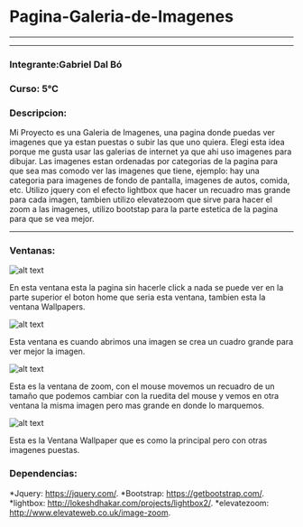 # Pagina-Galeria-de-Imagenes
-----
-----

### Integrante:Gabriel Dal Bó

### Curso: 5°C

### Descripcion:

Mi Proyecto es una Galeria de Imagenes, una pagina donde puedas ver imagenes que ya estan puestas o subir las que uno quiera. Elegi esta idea porque me gusta usar las galerias de internet ya que ahi uso imagenes para dibujar. Las imagenes estan ordenadas por categorias de la pagina para que sea mas comodo ver las imagenes que tiene, ejemplo: hay una categoria para imagenes de fondo de pantalla, imagenes de autos, comida, etc. Utilizo jquery con el efecto lightbox que hacer un recuadro mas grande para cada imagen, tambien utilizo elevatezoom que sirve para hacer el zoom a las imagenes, utilizo bootstap para la parte estetica de la pagina para que se vea mejor.

----

### Ventanas:
![alt text](https://github.com/GabrielDalBoH/Pagina-Web-Galeria-de-Imagenes/blob/master/Src/Captura%20de%20pantalla%20de%202017-11-07%2010-04-11.png)

En esta ventana esta la pagina sin hacerle click a nada se puede ver en la parte superior el boton home que seria esta ventana, tambien esta la ventana Wallpapers.

![alt text](https://github.com/GabrielDalBoH/Pagina-Web-Galeria-de-Imagenes/blob/master/Src/Captura%20de%20pantalla%20de%202017-11-07%2010-04-49.png)

Esta ventana es cuando abrimos una imagen se crea un cuadro grande para ver mejor la imagen.

![alt text](https://github.com/GabrielDalBoH/Pagina-Web-Galeria-de-Imagenes/blob/master/Src/Captura%20de%20pantalla%20de%202017-11-07%2010-05-17.png)

Esta es la ventana de zoom, con el mouse movemos un recuadro de un tamaño que podemos cambiar con la ruedita del mouse y vemos en otra ventana la misma imagen pero mas grande en donde lo marquemos.

![alt text](https://github.com/GabrielDalBoH/Pagina-Web-Galeria-de-Imagenes/blob/master/Src/Captura%20de%20pantalla%20de%202017-11-07%2010-06-54.png)

Esta es la Ventana Wallpaper que es como la principal pero con otras imagenes puestas. 

### Dependencias:
*Jquery: https://jquery.com/.
*Bootstrap: https://getbootstrap.com/.
*lightbox: http://lokeshdhakar.com/projects/lightbox2/.
*elevatezoom: http://www.elevateweb.co.uk/image-zoom.





